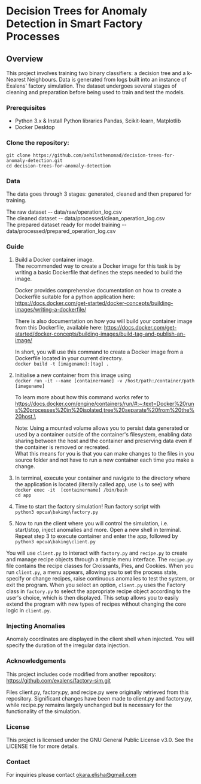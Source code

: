 # Decision Trees for Anomaly Detection in Smart Factory Processes

## Overview

This project involves training two binary classifiers: a decision tree and a k-Nearest Neighbours. Data is generated from logs built into an instance of Exalens' factory simulation. The dataset undergoes several stages of cleaning and preparation before being used to train and test the models.


### Prerequisites

- Python 3.x & Install Python libraries Pandas, Scikit-learn, Matplotlib
- Docker Desktop

### Clone the repository:

   `git clone https://github.com/aehilsthenomad/decision-trees-for-anomaly-detection.git`\
   `cd decision-trees-for-anomaly-detection`

### Data
The data goes through 3 stages: generated, cleaned and then prepared for training.

The raw dataset -- data/raw/operation_log.csv\
The cleaned dataset -- data/processed/clean_operation_log.csv\
The prepared dataset ready for model training -- data/processed/prepared_operation_log.csv

### Guide
1. Build a Docker container image.\
   The recommended way to create a Docker image for this task is by writing a basic Dockerfile that defines the steps needed to build the image.

    Docker provides comprehensive documentation on how to create a Dockerfile suitable for a python application here:\
   https://docs.docker.com/get-started/docker-concepts/building-images/writing-a-dockerfile/

   There is also documentation on how you will build your container image from this Dockerfile, available here: https://docs.docker.com/get-started/docker-concepts/building-images/build-tag-and-publish-an-image/

   In short, you will use this command to create a Docker image from a Dockerfile located in your current directory.\
   `docker build -t [imagename]:[tag] .`
   
3. Initialise a new container from this image using\
	`docker run -it --name [containername] -v /host/path:/container/path [imagename]`

    To learn more about how this command works refer to https://docs.docker.com/engine/containers/run/#:~:text=Docker%20runs%20processes%20in%20isolated,tree%20separate%20from%20the%20host.\
   
    Note: Using a mounted volume allows you to persist data generated or used by a container outside of the container's filesystem, enabling data sharing between the host and the container and preserving data even if the container is removed or recreated.\
   What this means for you is that you can make changes to the files in you source folder and not have to run a new container each time you make a change.

4. In terminal, execute your container and navigate to the directory where the application is located (literally called app, use `ls` to see) with\
    `docker exec -it  [containername] /bin/bash`\
    `cd app`
5. Time to start the factory simulation! Run factory script with\
    `python3 opcua\baking\factory.py`
6. Now to run the client where you will control the simulation, i.e.  start/stop, inject anomalies and more. Open a new shell in terminal. Repeat step 3 to execute container and enter the app, followed by\
    `python3 opcua\baking\client.py`

You will use `client.py` to interact with `factory.py` and `recipe.py` to create and manage recipe objects through a simple menu interface. The `recipe.py` file contains the recipe classes for Croissants, Pies, and Cookies. When you run `client.py`, a menu appears, allowing you to set the process state, specify or change recipes, raise continuous anomalies to test the system, or exit the program. When you select an option, `client.py` uses the Factory class in `factory.py` to select the appropriate recipe object according to the user's choice, which is then displayed. This setup allows you to easily extend the program with new types of recipes without changing the core logic in `client.py`.

### Injecting Anomalies
Anomaly coordinates are displayed in the client shell when injected. You will specify the duration of the irregular data injection.


### Acknowledgements

This project includes code modified from another repository: https://github.com/exalens/factory-sim.git

Files client.py, factory.py, and recipe.py were originally retrieved from this repository. Significant changes have been made to client.py and factory.py, while recipe.py remains largely unchanged but is necessary for the functionality of the simulation.

### License
This project is licensed under the GNU General Public License v3.0. See the LICENSE file for more details.

### Contact
For inquiries please contact okara.elisha@gmail.com
